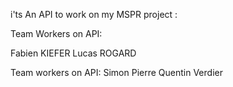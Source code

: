 i'ts An API to work on my MSPR project :

Team Workers on API:

Fabien KIEFER
Lucas ROGARD

Team workers on API:
Simon Pierre
Quentin Verdier
